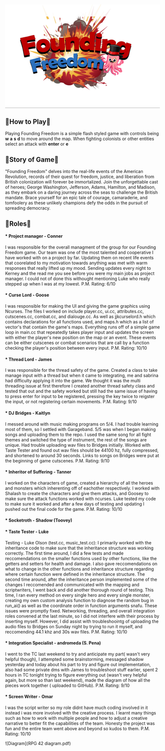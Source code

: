![Founding Freedom Logo](FinalFinalLogo.jpg)

## 🔴How to Play🔴

Playing Founding Freedom is a simple flash styled game with controls being **w** **a** **s** **d** to move around the map. When fighting colonists or other entities select an attack with **enter** or **e**

## 🔴Story of Game🔴

"Founding Freedom" delves into the real-life events of the American Revolution, records of their quest for freedom, justice, and liberation from British colonization will forever be immortalized. Join the unforgettable cast of heroes; George Washington, Jefferson, Adams, Hamilton, and Madison, as they embark on a daring journey across the seas to challenge the British mandate. Brace yourself for an epic tale of courage, camaraderie, and tomfoolery as these unlikely champions defy the odds in the pursuit of spreading democracy.

## 🔴Roles🔴

#### * Project manager - Conner
I was responsible for the overall managment of the group for our Founding Freedom game. Our team was one of the most talented and cooperative I have worked with on a project by far. Updating them on recent life events that coorelated to my motivation towards anything was met with warm responses that really lifted up my mood. Sending updates every night to Kerney and the read me you see before you were my main jobs as project manager. I could not of done this withought mentioning Luke who really stepped up when I was at my lowest.
P.M. Rating: 6/10

#### * Curse Lord - Goose
I was responsible for making the UI and giving the game graphics using Ncurses. The files I worked on include player.cc, ui.cc, attributes.cc, cutscenes.cc, combat.cc, and dialouge.cc. As well as jjkcurselord.h which contains declarations for all functions used, and maps.h which as a list of vector<string>'s that contain the game's maps. Everything runs off of a simple game loop in main.cc that repeatedly takes player input and updates the screen with either the player's new position on the map or an event. These events can be either cutscenes or combat scenarios that are call by a function checking the player's position between every input.
P.M. Rating: 10/10

#### * Thread Lord - James
I was responsible for the thread safety of the game. Created a class to take manage input with a thread but when it came to integrating, me and sabrina had difficulty applying it into the game. We thought it was the multi threading issue at first therefore I created another thread safety class and tested that out and the safety worked but still had the same issue of having to press enter for input to be registered, pressing the key twice to reigster the input, or not registering certain movements.
P.M. Rating: 9/10

#### * DJ Bridges - Kaitlyn
I messed around with music making programs on 5/4. I had trouble learning most of them, so I settled with Garageband. 5/5 was when I began making songs and uploading them to the repo. I used the same song for all fight themes and switched the type of instrument, the rest of the songs are unique. Had trouble uploading wav files to Bridges initially. Worked with Taste Tester and found out wav files should be 44100 hz, fully compressed, and shortened to around 30 seconds. Links to songs on Bridges were put at the beginning of game cutscenes.
P.M. Rating: 9/10

#### * Inheritor of Suffering - Tanner
I worked on the characters of game, created a hierarchy of all the heroes and monsters which inherenting off of eachother respectively. I worked with Shalash to create the characters and give them attacks, and Goosey to make sure the attack functions worked with ncurses. Luke tested my code to make sure it worked and after a few days of testing and updating I pushed out the final code for the game.
P.M. Rating: 10/10

#### * Socketroth - Shadow (Toovey)

#### * Taste Tester - Luke
Testing - Luke Olson (test.cc, music_test.cc):
I primarily worked with the inheritance code to make sure that the inheritance structure was working correctly. The first time around, I did a few tests and made reccomendations on the smaller functions used by other functions, like the getters and setters for health and damage. I also gave reccomendations on what to change in the other functions and inheritance structure regarding where certain function were defined in the inheritance structure. The second time around, after the inheritance person implemented some of the changes I reccomended and communicated with the mapping and scriptwriters, I went back and did another thorough round of testing. This time, I ran every method on every single hero and every single monster, creating my own custom analysis function to diagnose the random bug in run_ai() as well as the coordinate order in function arguments snafu. These issues were promptly fixed. Networking, threading, and overall integration roles convened at the last minute, so I did not interfere with their process by inserting myself. However, I did assist with troubleshoointg of uploading the audio files to Bridges on Sunday night by trying to run it myself, and reccomending 44.1 khz and 30s wav files.
P.M. Rating: 10/10

#### * Integration Specialist - andromeda (S. Pena)
I went to the TC last weekend to try and anticipate my part( wasn't very helpful though), I attempted some brainstorming, messaged shadow yesterday and today about his part to try and figure out implementation, also had some private dms with James to troubleshoot stuff earlier, spent 2 hours in TC tonight trying to figure everything out (wasn't very helpful again, but more so than last weekend), made the diagram of how all the pieces work together ( uploaded to GitHub).
P.M. Rating: 9/10

#### * Screen Writer - Omar
I was the script writer so my role didnt have much coding involved in it instead i was more involved with the creative process. I learnt many things such as how to work with multiple people and how to adjust a creative narrative to better fit the capabilities of the team. Honesty the project was fun and the entire team went above and beyond so kudos to them.
P.M. Rating: 10/10

![Diagram](RPG 42 diagram.pdf)
